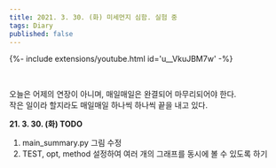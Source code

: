 ```yaml
---
title: 2021. 3. 30. (화) 미세먼지 심함. 실험 중
tags: Diary
published: false
---
```


<!--more-->

{%- include extensions/youtube.html id='u__VkuJBM7w' -%}

<br>

오늘은 어제의 연장이 아니며, 매일매일은 완결되어 마무리되어야 한다.  
작은 일이라 할지라도 매일매일 하나씩 하나씩 끝을 내고 있다.


**21. 3. 30. (화) TODO**  
1. main_summary.py 그림 수정
2. TEST, opt, method 설정하여 여러 개의 그래프를 동시에 볼 수 있도록 하기
